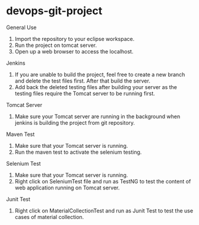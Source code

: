 # devops-git-project

General Use
1. Import the repository to your eclipse workspace.
2. Run the project on tomcat server.
3. Open up a web browser to access the localhost.

Jenkins
1. If you are unable to build the project, feel free to create a new branch and delete the test files first. After that build the server.
2. Add back the deleted testing files after building your server as the testing files require the Tomcat server to be running first.

Tomcat Server
1. Make sure your Tomcat server are running in the background when jenkins is building the project from git repository.

Maven Test
1. Make sure that your Tomcat server is running.
2. Run the maven test to activate the selenium testing.

Selenium Test
1. Make sure that your Tomcat server is running.
2. Right click on SeleniumTest file and run as TestNG to test the content of web application running on Tomcat server.

Junit Test
1. Right click on MaterialCollectionTest and run as Junit Test to test the use cases of material collection.
